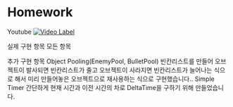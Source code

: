 # Homework
Youtube
[![Video Label](https://i9.ytimg.com/vi/ixgv2K8SbBk/mq2.jpg?sqp=CMSG3-YF&rs=AOn4CLBkj_2zNWwoeGT0HlcB67o1mgbVnQ)](https://www.youtube.com/watch?v=ixgv2K8SbBk&feature=youtu.be) 


실제 구현 항목
모든 항목

추가 구현 항목
Object Pooling(EnemyPool, BulletPool)
빈칸리스트를 만들어 오브젝트이 발사되면 빈칸리스트가 줄고
오브젝트이 사라지면 빈칸리스트가 늘어나는 식으로 해서
 미리 만들어놓은 오브젝트으로 재사용하는 식으로 구현했습니다..
Simple Timer
간단하게 현재 시간과 이전 시간의 차로 DeltaTime을 구하기 위해 만들었습니다.
